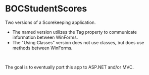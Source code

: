 # BOCStudentScores
Two versions of a Scorekeeping application.<br>
 - The named version utilizes the Tag property to communicate information between WinForms.<br>
 - The "Using Classes" version does not use classes, but does use methods between WinForms.<br>
<br>

The goal is to eventually port this app to ASP.NET and/or MVC.
